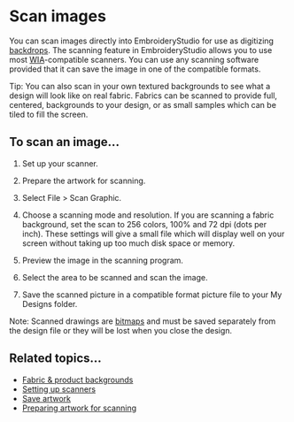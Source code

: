 # Scan images

You can scan images directly into EmbroideryStudio for use as digitizing [backdrops](../../glossary/glossary). The scanning feature in EmbroideryStudio allows you to use most [WIA](../../glossary/glossary)\-compatible scanners. You can use any scanning software provided that it can save the image in one of the compatible formats.

Tip: You can also scan in your own textured backgrounds to see what a design will look like on real fabric. Fabrics can be scanned to provide full, centered, backgrounds to your design, or as small samples which can be tiled to fill the screen.

## To scan an image...

1. Set up your scanner.

2. Prepare the artwork for scanning.

3. Select File > Scan Graphic.

4. Choose a scanning mode and resolution. If you are scanning a fabric background, set the scan to 256 colors, 100% and 72 dpi (dots per inch). These settings will give a small file which will display well on your screen without taking up too much disk space or memory.

5. Preview the image in the scanning program.

6. Select the area to be scanned and scan the image.

7. Save the scanned picture in a compatible format picture file to your My Designs folder.

Note: Scanned drawings are [bitmaps](../../glossary/glossary) and must be saved separately from the design file or they will be lost when you close the design.

## Related topics...

- [Fabric & product backgrounds](../../Digitizing/colorways/Fabric_product_backgrounds)
- [Setting up scanners](../../Setup/hardware/Setting_up_scanners)
- [Save artwork](Save_artwork)
- [Preparing artwork for scanning](Preparing_artwork_for_scanning)
